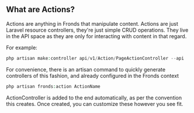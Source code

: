 ## What are Actions?

Actions are anything in Fronds that manipulate content. Actions are just Laravel resource
controllers, they're just simple CRUD operations.
They live in the API space as they are only for interacting with content in that regard.

For example:

```php
php artisan make:controller api/v1/Action/PageActionController --api
```

For convenience, there is an artisan command to quickly generate controllers of this fashion, and
already configured in the Fronds context

```php
php artisan fronds:action ActionName
```

ActionController is added to the end automatically, as per the convention this creates. Once
created, you can customize these however you see fit.
